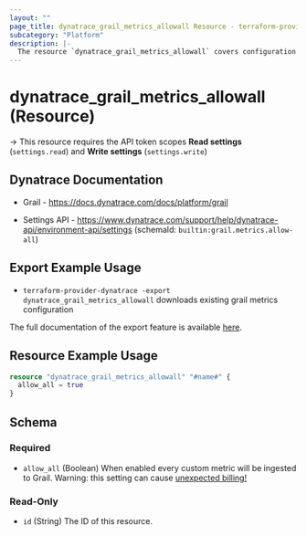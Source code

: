 ```yaml
---
layout: ""
page_title: dynatrace_grail_metrics_allowall Resource - terraform-provider-dynatrace"
subcategory: "Platform"
description: |-
  The resource `dynatrace_grail_metrics_allowall` covers configuration to allow all custom metric ingestion to Grail
---
```


# dynatrace_grail_metrics_allowall (Resource)

-> This resource requires the API token scopes **Read settings** (`settings.read`) and **Write settings** (`settings.write`)

## Dynatrace Documentation

- Grail - https://docs.dynatrace.com/docs/platform/grail

- Settings API - https://www.dynatrace.com/support/help/dynatrace-api/environment-api/settings (schemaId: `builtin:grail.metrics.allow-all`)

## Export Example Usage

- `terraform-provider-dynatrace -export dynatrace_grail_metrics_allowall` downloads existing grail metrics configuration

The full documentation of the export feature is available [here](https://registry.terraform.io/providers/dynatrace-oss/dynatrace/latest/docs/guides/export-v2).

## Resource Example Usage

```terraform
resource "dynatrace_grail_metrics_allowall" "#name#" {
  allow_all = true
}
```

<!-- schema generated by tfplugindocs -->
## Schema

### Required

- `allow_all` (Boolean) When enabled every custom metric will be ingested to Grail. Warning: this setting can cause [unexpected billing!](https://docs.dynatrace.com/docs/dynatrace-api/environment-api/metric-v2/best-practices#avoid-high-cardinality-limits)

### Read-Only

- `id` (String) The ID of this resource.
 